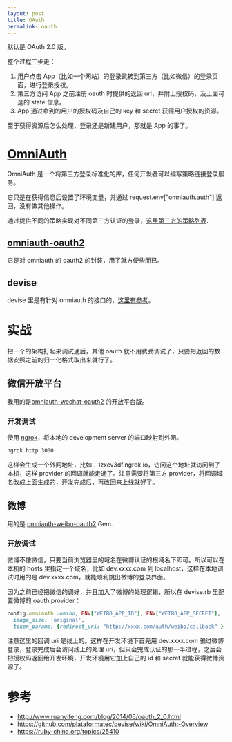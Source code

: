 ```yaml
---
layout: post
title: OAuth
permalink: oauth
---
```


默认是 OAuth 2.0 版。

整个过程三步走：

1. 用户点击 App（比如一个网站）的登录跳转到第三方（比如微信）的登录页面，进行登录授权。
2. 第三方访问 App 之前注册 oauth 时提供的返回 url，并附上授权码，及上面可选的 state 信息。
3. App 通过拿到的用户的授权码及自己的 key 和 secret 获得用户授权的资源。

至于获得资源后怎么处理，登录还是新建用户，那就是 App 的事了。


# [OmniAuth](https://github.com/omniauth/omniauth)
OmniAuth 是一个将第三方登录标准化的库，任何开发者可以编写策略链接登录服务。

它只是在获得信息后设置了环境变量，并通过 request.env["omniauth.auth"] 返回，没有做其他操作。

通过提供不同的策略实现对不同第三方认证的登录，[这里第三方的策略列表](https://github.com/omniauth/omniauth/wiki/List-of-Strategies).

## [omniauth-oauth2](https://github.com/intridea/omniauth-oauth2)
它是对 omniauth 的 oauth2 的封装，用了就方便些而已。

## devise
devise 里是有针对 omniauth 的接口的，[这里有参考](https://github.com/plataformatec/devise/wiki/OmniAuth:-Overview)。

# 实战

把一个的架构打起来调试通后，其他 oauth 就不用费劲调试了，只要把返回的数据安照之前的归一化格式取出来就行了。

## 微信开放平台

我用的是[omniauth-wechat-oauth2](https://github.com/yangsr/omniauth-wechat-oauth2) 的开放平台版。

### 开发调试
使用 [ngrok](https://ngrok.com/)，将本地的 development server 的端口映射到外网。

```bash
ngrok http 3000
```

这样会生成一个外网地址，比如：1zxcv3df.ngrok.io，访问这个地址就访问到了本机，这样 provider 的回调就能走通了。注意需要将第三方 provider，将回调域名改成上面生成的，开发完成后，再改回来上线就好了。

## 微博

用的是 [omniauth-weibo-oauth2](https://github.com/beenhero/omniauth-weibo-oauth2) Gem.

### 开放调试
微博不像微信，只要当前浏览器里的域名在微博认证的根域名下即可。所以可以在本机的 hosts 里指定一个域名，比如 dev.xxxx.com 到 localhost，这样在本地调试时用的是 dev.xxxx.com，就能顺利跳出微博的登录界面。

因为之前已经把微信的调好，并且加入了微博的处理逻辑，所以在 devise.rb 里配置微博的 oauth provider：

```ruby
config.omniauth :weibo, ENV["WEIBO_APP_ID"], ENV["WEIBO_APP_SECRET"],
  image_size: 'original',
  token_params: {redirect_uri: "http://xxxx.com/auth/weibo/callback" }
```

注意这里的回调 uri 是线上的。这样在开发环境下首先用 dev.xxxx.com 骗过微博登录，登录完成后会访问线上的处理 uri，但只会完成认证的那一半过程，之后会把授权码返回给开发环境，开发环境用它加上自己的 id 和 secret 就能获得微博资源了。

# 参考
- http://www.ruanyifeng.com/blog/2014/05/oauth_2_0.html
- https://github.com/plataformatec/devise/wiki/OmniAuth:-Overview
- https://ruby-china.org/topics/25410
